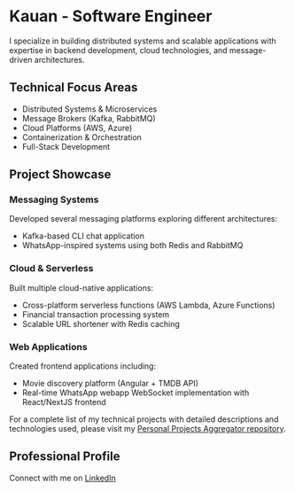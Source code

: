 # Kauan - Software Engineer

I specialize in building distributed systems and scalable applications with expertise in backend development, cloud technologies, and message-driven architectures.

## Technical Focus Areas
- Distributed Systems & Microservices
- Message Brokers (Kafka, RabbitMQ)
- Cloud Platforms (AWS, Azure)
- Containerization & Orchestration
- Full-Stack Development

## Project Showcase

### Messaging Systems
Developed several messaging platforms exploring different architectures:
- Kafka-based CLI chat application
- WhatsApp-inspired systems using both Redis and RabbitMQ

### Cloud & Serverless
Built multiple cloud-native applications:
- Cross-platform serverless functions (AWS Lambda, Azure Functions)
- Financial transaction processing system
- Scalable URL shortener with Redis caching

### Web Applications
Created frontend applications including:
- Movie discovery platform (Angular + TMDB API)
- Real-time WhatsApp webapp WebSocket implementation with React/NextJS frontend


For a complete list of my technical projects with detailed descriptions and technologies used, please visit my [Personal Projects Aggregator repository](https://github.com/Tyrael122/personal-projects-aggregator).

## Professional Profile
Connect with me on [LinkedIn](https://www.linkedin.com/in/kauanborges/)  
